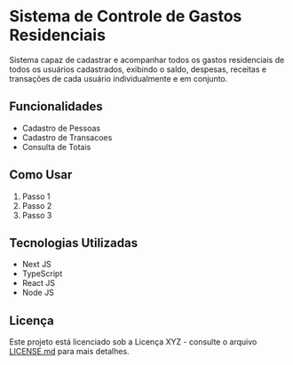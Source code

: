 # Sistema de Controle de Gastos Residenciais 

Sistema capaz de cadastrar e acompanhar todos os gastos residenciais de todos os usuários cadastrados, exibindo o saldo, despesas, receitas e transações de cada usuário individualmente e em conjunto.

## Funcionalidades

- Cadastro de Pessoas
- Cadastro de Transacoes
- Consulta de Totais

## Como Usar

1. Passo 1
2. Passo 2
3. Passo 3

## Tecnologias Utilizadas

- Next JS
- TypeScript
- React JS
- Node JS

## Licença

Este projeto está licenciado sob a Licença XYZ - consulte o arquivo [LICENSE.md](LICENSE.md) para mais detalhes.
